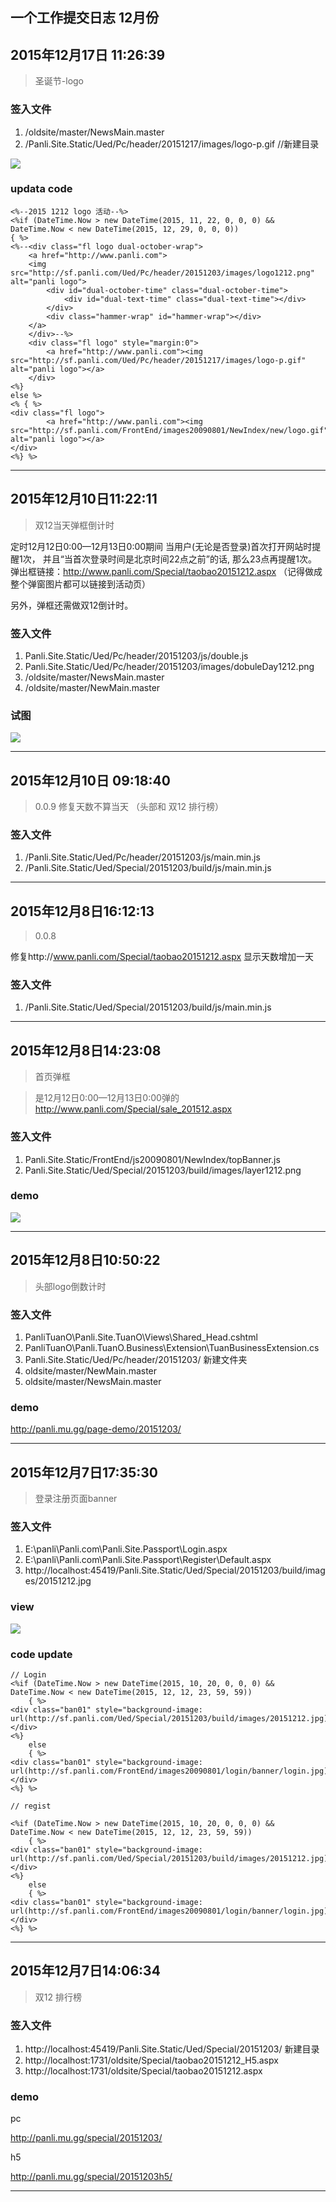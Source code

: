## 一个工作提交日志 12月份

## 2015年12月17日 11:26:39

>圣诞节-logo

### 签入文件

1. /oldsite/master/NewsMain.master
2. /Panli.Site.Static/Ued/Pc/header/20151217/images/logo-p.gif //新建目录


![](./images/logo-p.gif)


### updata code


```
<%--2015 1212 logo 活动--%>
<%if (DateTime.Now > new DateTime(2015, 11, 22, 0, 0, 0) && DateTime.Now < new DateTime(2015, 12, 29, 0, 0, 0))
{ %>
<%--<div class="fl logo dual-october-wrap">
	<a href="http://www.panli.com">
	<img src="http://sf.panli.com/Ued/Pc/header/20151203/images/logo1212.png" alt="panli logo">
		<div id="dual-october-time" class="dual-october-time">
			<div id="dual-text-time" class="dual-text-time"></div>
		</div>
		<div class="hammer-wrap" id="hammer-wrap"></div>
	</a>
	</div>--%>
	<div class="fl logo" style="margin:0">
		<a href="http://www.panli.com"><img src="http://sf.panli.com/Ued/Pc/header/20151217/images/logo-p.gif" alt="panli logo"></a>
	</div>
<%}
else %>
<% { %>
<div class="fl logo">
		<a href="http://www.panli.com"><img src="http://sf.panli.com/FrontEnd/images20090801/NewIndex/new/logo.gif" alt="panli logo"></a>
</div>
<%} %>
```


---


## 2015年12月10日11:22:11

>双12当天弹框倒计时

定时12月12日0:00—12月13日0:00期间
当用户(无论是否登录)首次打开网站时提醒1次，
并且“当首次登录时间是北京时间22点之前”的话, 那么23点再提醒1次。
弹出框链接：http://www.panli.com/Special/taobao20151212.aspx 
（记得做成整个弹窗图片都可以链接到活动页）

另外，弹框还需做双12倒计时。


### 签入文件

1. Panli.Site.Static/Ued/Pc/header/20151203/js/double.js
2. Panli.Site.Static/Ued/Pc/header/20151203/images/dobuleDay1212.png
3. /oldsite/master/NewsMain.master
4. /oldsite/master/NewMain.master

### 试图

![](./images/dobuleDay1212.png)



---


## 2015年12月10日 09:18:40

> 0.0.9
修复天数不算当天 （头部和 双12 排行榜）

### 签入文件

1. /Panli.Site.Static/Ued/Pc/header/20151203/js/main.min.js
2. /Panli.Site.Static/Ued/Special/20151203/build/js/main.min.js

---

## 2015年12月8日16:12:13

> 0.0.8

修复http://www.panli.com/Special/taobao20151212.aspx 
显示天数增加一天

### 签入文件

1. /Panli.Site.Static/Ued/Special/20151203/build/js/main.min.js


---

## 2015年12月8日14:23:08

> 首页弹框

>是12月12日0:00—12月13日0:00弹的 http://www.panli.com/Special/sale_201512.aspx

### 签入文件

1. Panli.Site.Static/FrontEnd/js20090801/NewIndex/topBanner.js
2. Panli.Site.Static/Ued/Special/20151203/build/images/layer1212.png


### demo

![](./images/layer1212.png)

---

## 2015年12月8日10:50:22

> 头部logo倒数计时

### 签入文件

1. PanliTuanO\Panli.Site.TuanO\Views\Shared\_Head.cshtml
2. PanliTuanO\Panli.TuanO.Business\Extension\TuanBusinessExtension.cs
3. Panli.Site.Static/Ued/Pc/header/20151203/  新建文件夹
4. oldsite/master/NewMain.master
5. oldsite/master/NewsMain.master

### demo

http://panli.mu.gg/page-demo/20151203/



---

## 2015年12月7日17:35:30
> 登录注册页面banner 

### 签入文件

1. E:\panli\Panli.com\Panli.Site.Passport\Login.aspx
2. E:\panli\Panli.com\Panli.Site.Passport\Register\Default.aspx
3. http://localhost:45419/Panli.Site.Static/Ued/Special/20151203/build/images/20151212.jpg


### view

![](./images/2015-12-07_173835.png)

### code update

```
// Login
<%if (DateTime.Now > new DateTime(2015, 10, 20, 0, 0, 0) && DateTime.Now < new DateTime(2015, 12, 12, 23, 59, 59))
	{ %>
<div class="ban01" style="background-image: url(http://sf.panli.com/Ued/Special/20151203/build/images/20151212.jpg);">
</div>
<%}
	else
	{ %>
<div class="ban01" style="background-image: url(http://sf.panli.com/FrontEnd/images20090801/login/banner/login.jpg);">
</div>
<%} %>

// regist

<%if (DateTime.Now > new DateTime(2015, 10, 20, 0, 0, 0) && DateTime.Now < new DateTime(2015, 12, 12, 23, 59, 59))
	{ %> 
<div class="ban01" style="background-image: url(http://sf.panli.com/Ued/Special/20151203/build/images/20151212.jpg);">
</div>
<%}
	else
	{ %>
<div class="ban01" style="background-image: url(http://sf.panli.com/FrontEnd/images20090801/login/banner/login.jpg);">
</div>
<%} %>
```

---

## 2015年12月7日14:06:34
>双12 排行榜


### 签入文件

1. http://localhost:45419/Panli.Site.Static/Ued/Special/20151203/  新建目录
2. http://localhost:1731/oldsite/Special/taobao20151212_H5.aspx
3. http://localhost:1731/oldsite/Special/taobao20151212.aspx

### demo

pc 

http://panli.mu.gg/special/20151203/

h5 

http://panli.mu.gg/special/20151203h5/



---

